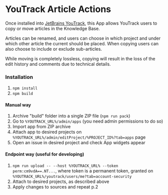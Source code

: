 # YouTrack Article Actions

Once installed into [JetBrains YouTrack](https://www.jetbrains.com/youtrack/), this App allows YouTrack users to copy or move articles in the Knowledge Base.

Articles can be renamed, and users can choose in which project and under which other article the current should be placed.
When copying users can also choose to include or exclude sub-articles.

While moving is completely lossless, copying will result in the loss of the edit history and comments due to technical details.
### Installation

1. `npm install`
2. `npm build`

#### Manual way

1. Archive "build" folder into a single ZIP file (`npm run pack`)
2. Go to `%YOUTRACK_URL%/admin/apps` (you need admin permissions to do so)
3. Import app from ZIP archive
4. Attach app to desired projects on `%YOUTRACK_URL%/admin/editProject/%PROJECT_ID%?tab=apps` page
5. Open an issue in desired project and check App widgets appear

#### Endpoint way (useful for developing)

1. `npm run upload -- --host %YOUTRACK_URL% --token perm:cm9vdA==.NT...`, where token is a permanent
   token, granted on `%YOUTRACK_URL%/youtrack/users/me?tab=account-security`
2. Attach to desired projects, as described above
3. Apply changes to sources and repeat p.2 

